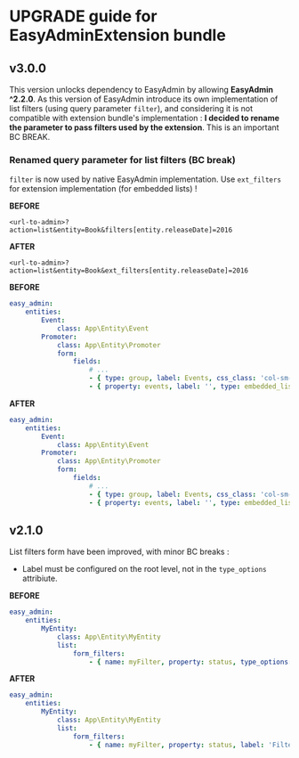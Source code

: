 # UPGRADE guide for EasyAdminExtension bundle

## v3.0.0

This version unlocks dependency to EasyAdmin by allowing __EasyAdmin ^2.2.0__. As this version of EasyAdmin introduce its own implementation of list filters (using query parameter `filter`), and considering it is not compatible with extension bundle's implementation : __I decided to rename the parameter to pass filters used by the extension__. This is an important BC BREAK.

### Renamed query parameter for list filters (BC break)

`filter` is now used by native EasyAdmin implementation. Use `ext_filters` for extension implementation (for embedded lists) !

__BEFORE__

`<url-to-admin>?action=list&entity=Book&filters[entity.releaseDate]=2016`

__AFTER__

`<url-to-admin>?action=list&entity=Book&ext_filters[entity.releaseDate]=2016`


__BEFORE__

```yaml
easy_admin:
    entities:
        Event:
            class: App\Entity\Event
        Promoter:
            class: App\Entity\Promoter
            form:
                fields:
                    # ...
                    - { type: group, label: Events, css_class: 'col-sm-12', icon: calendar }
                    - { property: events, label: '', type: embedded_list, type_options: { entity: Event, filters: { 'entity.promoter': 'form:parent.data.id' } } }

```

__AFTER__

```yaml
easy_admin:
    entities:
        Event:
            class: App\Entity\Event
        Promoter:
            class: App\Entity\Promoter
            form:
                fields:
                    # ...
                    - { type: group, label: Events, css_class: 'col-sm-12', icon: calendar }
                    - { property: events, label: '', type: embedded_list, type_options: { entity: Event, ext_filters: { 'entity.promoter': 'form:parent.data.id' } } }

```


## v2.1.0

List filters form have been improved, with minor BC breaks :

* Label must be configured on the root level, not in the `type_options` attribiute.

__BEFORE__

```yaml
easy_admin:
    entities:
        MyEntity:
            class: App\Entity\MyEntity
            list:
                form_filters:
                    - { name: myFilter, property: status, type_options: { label: 'Filter on status' } }
```

__AFTER__

```yaml
easy_admin:
    entities:
        MyEntity:
            class: App\Entity\MyEntity
            list:
                form_filters:
                    - { name: myFilter, property: status, label: 'Filter on status' }
```
